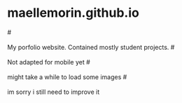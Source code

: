 # maellemorin.github.io
#<br><br>My porfolio website. Contained mostly student projects. 
#<br><br>Not adapted for mobile yet
#<br><br>might take a while to load some images
#<br><br>im sorry i still need to improve it
